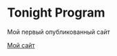 

# Tonight Program
Мой первый опубликованный сайт


[Мой сайт](https://ton1ghtprog.github.io/lesson_12/ "Ton1ght Program")
